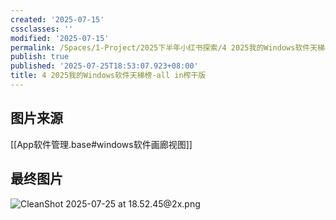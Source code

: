 ```yaml
---
created: '2025-07-15'
cssclasses: ''
modified: '2025-07-15'
permalink: /Spaces/1-Project/2025下半年小红书探索/4 2025我的Windows软件天梯榜-all in榨干版.md
publish: true
published: '2025-07-25T18:53:07.923+08:00'
title: 4 2025我的Windows软件天梯榜-all in榨干版
---
```

## 图片来源

[[App软件管理.base#windows软件画廊视图]]

## 最终图片

![CleanShot 2025-07-25 at 18.52.45@2x.png](https://pub-pic.oldwinter.top/2025/07/81ed82dbe5937660c37db2e08c209a84.png)
